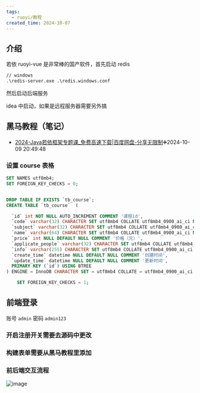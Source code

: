 ```yaml
---
tags:
  - ruoyi/教程
created_time: 2024-10-07
---
```


## 介绍

若依 ruoyi-vue 是非常棒的国产软件，首先启动 redis


```cmd
// windows
.\redis-server.exe .\redis.windows.conf
```

然后启动后端服务

idea 中启动，如果是远程服务器需要另外搞

## 黑马教程（笔记）

- [2024-Java若依框架专题课_免费高速下载|百度网盘-分享无限制](https://pan.baidu.com/s/1ye_pq_rQVKpLLhOT9DzB8w&pwd=9785#list/path=%2F)➕2024-10-09 20:49:48

### 设置 course 表格 

```sql
SET NAMES utf8mb4;
SET FOREIGN_KEY_CHECKS = 0;


DROP TABLE IF EXISTS `tb_course`;
CREATE TABLE `tb_course`  (

  `id` int NOT NULL AUTO_INCREMENT COMMENT '课程id',
  `code` varchar(32) CHARACTER SET utf8mb4 COLLATE utf8mb4_0900_ai_ci NULL DEFAULT NULL COMMENT '课程编码',
  `subject` varchar(32) CHARACTER SET utf8mb4 COLLATE utf8mb4_0900_ai_ci NULL DEFAULT NULL COMMENT '课程学科',
  `name` varchar(64) CHARACTER SET utf8mb4 COLLATE utf8mb4_0900_ai_ci NULL DEFAULT NULL COMMENT '课程名称',
  `price` int NULL DEFAULT NULL COMMENT '价格（元）',
  `applicate_people` varchar(32) CHARACTER SET utf8mb4 COLLATE utf8mb4_0900_ai_ci NULL DEFAULT NULL COMMENT '适用人群',
  `info` varchar(255) CHARACTER SET utf8mb4 COLLATE utf8mb4_0900_ai_ci NULL DEFAULT NULL COMMENT '课程介绍',
  `create_time` datetime NULL DEFAULT NULL COMMENT '创建时间',
  `update_time` datetime NULL DEFAULT NULL COMMENT '更新时间',
  PRIMARY KEY (`id`) USING BTREE
) ENGINE = InnoDB CHARACTER SET = utf8mb4 COLLATE = utf8mb4_0900_ai_ci ROW_FORMAT = Dynamic;

	SET FOREIGN_KEY_CHECKS = 1;
```

## 前端登录

账号 `admin` 密码 `admin123`

### 开启注册开关需要去源码中更改

### 构建表单需要从黑马教程里添加

### 前后端交互流程

![image](https://assets-1302294329.cos.ap-shanghai.myqcloud.com/2024/md/mdfront-back.png)


